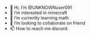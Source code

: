 - 👋 Hi, I’m @UNKNOWNuser091
- 👀 I’m interested in minecraft
- 🌱 I’m currently learning math
- 💞️ I’m looking to collaborate on friend
- 📫 How to reach me discord. 

<!---
UNKNOWNuser091/UNKNOWNuser091 is a ✨ special ✨ repository because its `README.md` (this file) appears on your GitHub profile.
You can click the Preview link to take a look at your changes.
--->
